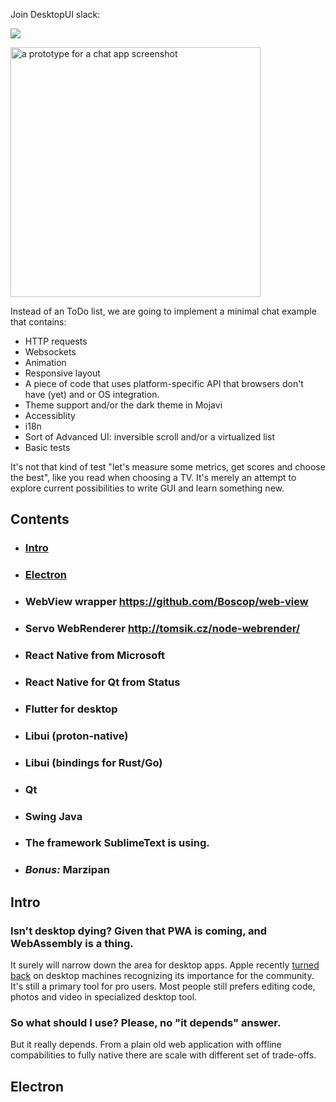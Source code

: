 Join DesktopUI slack:

[![](https://img.shields.io/badge/desktopui-slack-green.svg?logo=slack)](https://join.slack.com/t/desktopui/shared_invite/enQtNTE4NjEyNTA1MzE5LTczZWYzZGQ4YWVhNmFjMWE1N2U2M2FjOGVmYjljMTkyM2I3NjM2OWVhNmNhYTBkZWQxODcxMWY3ZDlhM2YzY2Q)

<img src="https://user-images.githubusercontent.com/1004115/50629735-e37d0d80-0f4e-11e9-9c2e-3081e943879e.png" alt="a prototype for a chat app screenshot" width="400"  />

Instead of an ToDo list, we are going to implement a minimal chat example that contains:

- HTTP requests
- Websockets
- Animation
- Responsive layout
- A piece of code that uses platform-specific API that browsers don't have (yet) and or OS integration.
- Theme support and/or the dark theme in Mojavi
- Accessiblity
- i18n
- Sort of Advanced UI: inversible scroll and/or a virtualized list
- Basic tests

It's not that kind of test "let's measure some metrics, get scores and choose the best", like you read when choosing a TV. It's merely an attempt
to explore current possibilities to write GUI and learn something new.

## Contents

- ### [Intro](#Intro)
- ### [Electron](/tree/master/electron)
- ### WebView wrapper https://github.com/Boscop/web-view
- ### Servo WebRenderer http://tomsik.cz/node-webrender/
- ### React Native from Microsoft
- ### React Native for Qt from Status
- ### Flutter for desktop
- ### Libui (proton-native)
- ### Libui (bindings for Rust/Go)
- ### Qt
- ### Swing Java
- ### The framework SublimeText is using.
- ### _Bonus:_ Marzipan

## Intro

### Isn't desktop dying? Given that PWA is coming, and WebAssembly is a thing.

It surely will narrow down the area for desktop apps. Apple recently [turned back]() on desktop machines recognizing its importance for the community. It's still a primary tool for pro users. Most people still prefers editing code, photos and video in specialized desktop tool.

### So what should I use? Please, no "it depends" answer.

But it really depends. From a plain old web application with offline compabilities to fully native there are scale with different set of trade-offs.

## Electron

<!--
Electron has a its own renderer and some APIs that extend browser ones, but you're still have to implement many things in a platform-dependent way. -->
